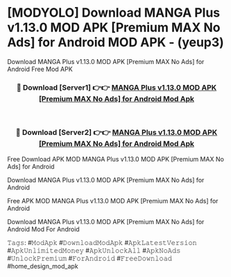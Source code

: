 # [MODYOLO] Download MANGA Plus v1.13.0 MOD APK [Premium MAX No Ads] for Android MOD APK - (yeup3)
Download MANGA Plus v1.13.0 MOD APK [Premium MAX No Ads] for Android Free Mod APK

<div align="center">
<h3>🔴 Download [Server1] 👉👉 <a href="https://apk-comot.site?title=MANGA_Plus_v1.13.0_MOD_APK_[Premium_MAX_No_Ads]_for_Android">MANGA Plus v1.13.0 MOD APK [Premium MAX No Ads] for Android Mod Apk</a></h3><br>

<h3>🔴 Download [Server2] 👉👉 <a href="https://apk-comot.site?title=MANGA_Plus_v1.13.0_MOD_APK_[Premium_MAX_No_Ads]_for_Android">MANGA Plus v1.13.0 MOD APK [Premium MAX No Ads] for Android Mod Apk</a></h3>
</div>


Free Download APK MOD MANGA Plus v1.13.0 MOD APK [Premium MAX No Ads] for Android

Download MANGA Plus v1.13.0 MOD APK [Premium MAX No Ads] for Android 

Free APK MOD MANGA Plus v1.13.0 MOD APK [Premium MAX No Ads] for Android 

Download MANGA Plus v1.13.0 MOD APK [Premium MAX No Ads] for Android Mod For Android

𝚃𝚊𝚐𝚜: #𝙼𝚘𝚍𝙰𝚙𝚔 #𝙳𝚘𝚠𝚗𝚕𝚘𝚊𝚍𝙼𝚘𝚍𝙰𝚙𝚔 #𝙰𝚙𝚔𝙻𝚊𝚝𝚎𝚜𝚝𝚅𝚎𝚛𝚜𝚒𝚘𝚗 #𝙰𝚙𝚔𝚄𝚗𝚕𝚒𝚖𝚒𝚝𝚎𝚍𝙼𝚘𝚗𝚎𝚢 #𝙰𝚙𝚔𝚄𝚗𝚕𝚘𝚌𝚔𝙰𝚕𝚕 #𝙰𝚙𝚔𝙽𝚘𝙰𝚍𝚜 #𝚄𝚗𝚕𝚘𝚌𝚔𝙿𝚛𝚎𝚖𝚒𝚞𝚖 #𝙵𝚘𝚛𝙰𝚗𝚍𝚛𝚘𝚒𝚍 #𝙵𝚛𝚎𝚎𝙳𝚘𝚠𝚗𝚕𝚘𝚊𝚍 #home_design_mod_apk